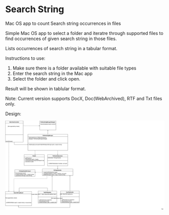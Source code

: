 # Search String
Mac OS app to count Search string occurrences in files


Simple Mac OS app to select a folder and iteratre through supported files to find occurrences of given search string in those files.

Lists occurrences of search string in a tabular format.


Instructions to use:
1) Make sure there is a folder available with suitable file types
2) Enter the search string in the Mac app
3) Select the folder and click open.

Result will be shown in tablular format.


Note: Current version supports DocX, Doc(WebArchived), RTF and Txt files only.


Design:

![Example](uml.svg)
